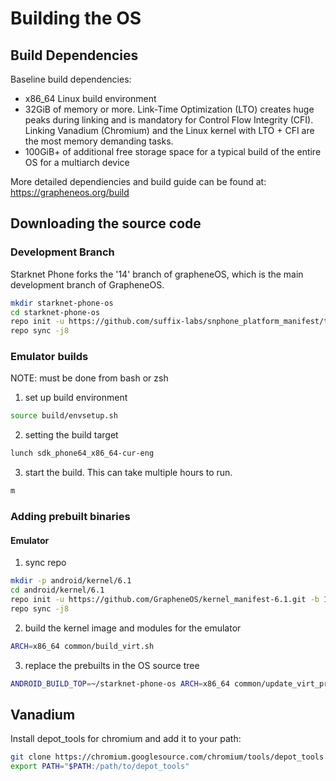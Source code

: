 # Building the OS 

## Build Dependencies

Baseline build dependencies: 

- x86_64 Linux build environment
- 32GiB of memory or more. Link-Time Optimization (LTO) creates huge peaks during linking and is 
mandatory for Control Flow Integrity (CFI). Linking Vanadium (Chromium) and the Linux kernel with 
LTO + CFI are the most memory demanding tasks.
- 100GiB+ of additional free storage space for a typical build of the entire OS for a multiarch 
device

More detailed dependiencies and build guide can be found at: https://grapheneos.org/build

## Downloading the source code


### Development Branch 
Starknet Phone forks the '14' branch of grapheneOS, which is the main development branch of 
GrapheneOS. 

```bash 
mkdir starknet-phone-os
cd starknet-phone-os
repo init -u https://github.com/suffix-labs/snphone_platform_manifest/tree/14 -b 14
repo sync -j8
```

### Emulator builds

NOTE: must be done from bash or zsh 

1. set up build environment
```bash 
source build/envsetup.sh
```

2. setting the build target 
```bash 
lunch sdk_phone64_x86_64-cur-eng
```

3. start the build. This can take multiple hours to run.
```bash
m
```

### Adding prebuilt binaries 

#### Emulator 

1. sync repo 
```bash 
mkdir -p android/kernel/6.1
cd android/kernel/6.1
repo init -u https://github.com/GrapheneOS/kernel_manifest-6.1.git -b 14
repo sync -j8
```

2. build the kernel image and modules for the emulator 
```bash 
ARCH=x86_64 common/build_virt.sh
```

3. replace the prebuilts in the OS source tree 

```bash 
ANDROID_BUILD_TOP=~/starknet-phone-os ARCH=x86_64 common/update_virt_prebuilts.sh
```


## Vanadium 

Install depot_tools for chromium and add it to your path: 

```bash 
git clone https://chromium.googlesource.com/chromium/tools/depot_tools.git
export PATH="$PATH:/path/to/depot_tools"
```



